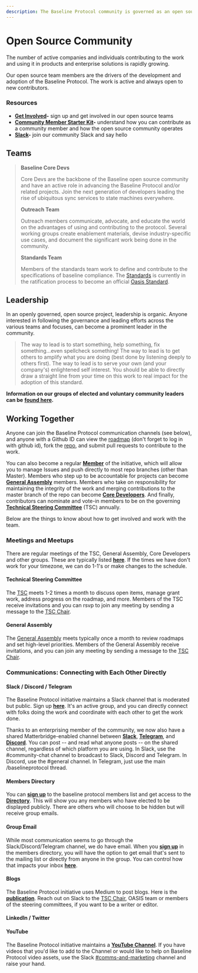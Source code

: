 ```yaml
---
description: The Baseline Protocol community is governed as an open source project
---
```


# Open Source Community

The number of active companies and individuals contributing to the work and using it in products and enterprise solutions is rapidly growing.

Our open source team members are the drivers of the development and adoption of the Baseline Protocol. The work is active and always open to new contributors.

### **Resources**

* [**Get Involved**](https://www.baseline-protocol.org/get-involved/)**-** sign up and get involved in our open source teams
* [**Community Member Starter Kit**](https://www.baseline-protocol.org/resources/)**-** understand how you can contribute as a community member and how the open source community operates
* [**Slack**](https://join.slack.com/t/ethereum-baseline/shared\_invite/zt-d6emqeci-bjzBsXBqK4D7tBTZ40AEfQ)**-** join our community Slack and say hello

## **Teams**

> **Baseline Core Devs**
>
> Core Devs are the backbone of the Baseline open source community and have an active role in advancing the Baseline Protocol and/or related projects. Join the next generation of developers leading the rise of ubiquitous sync services to state machines everywhere.
>
> **Outreach Team**
>
> Outreach members communicate, advocate, and educate the world on the advantages of using and contributing to the protocol. Several working groups create enablement materials, devise industry-specific use cases, and document the significant work being done in the community.
>
> **Standards Team**
>
> Members of the standards team work to define and contribute to the specifications of baseline compliance. The [Standards](broken-reference/) is currently in the ratification process to become an official [Oasis Standard](https://www.oasis-open.org).

## **Leadership** <a href="#leadership" id="leadership"></a>

In an openly governed, open source project, leadership is organic. Anyone interested in following the governance and leading efforts across the various teams and focuses, can become a prominent leader in the community.

> The way to lead is to start something, help something, fix something...even spellcheck something! The way to lead is to get others to amplify what you are doing (best done by listening deeply to others first). The way to lead is to serve your own (and your company's) enlightened self interest. You should be able to directly draw a straight line from your time on this work to real impact for the adoption of this standard.

**Information on our groups of elected and voluntary community leaders can be** [**found here**](../community-leaders/)**.**

## Working Together <a href="#working-together" id="working-together"></a>

Anyone can join the Baseline Protocol communication channels (see below), and anyone with a Github ID can view the [roadmap](https://app.zenhub.com/workspaces/baseline-5e713dc4f555144d9d6d17f6/roadmap) (don't forget to log in with github id), fork the [repo](https://github.com/ethereum-oasis), and submit pull requests to contribute to the work.

You can also become a regular [**Member**](members.md) of the initiative, which will allow you to manage Issues and push directly to most repo branches (other than Master). Members who step up to be accountable for projects can become [**General Assembly**](broken-reference) members. Members who take on responsibility for maintaining the integrity of the work and merging contributions to the master branch of the repo can become [**Core Developers**](../community-leaders/maintainers.md). And finally, contributors can nominate and vote-in members to be on the governing [**Technical Steering Committee**](../../governance/technical-steering-committee.md) (TSC) annually.

Below are the things to know about how to get involved and work with the team.

### Meetings and Meetups <a href="#meetings-and-meetups" id="meetings-and-meetups"></a>

There are regular meetings of the TSC, General Assembly, Core Developers and other groups. These are typically listed [**here**](https://lists.oasis-open-projects.org/g/baseline/calendar). If the times we have don't work for your timezone, we can do 1-1's or make changes to the schedule.

#### Technical Steering Committee <a href="#technical-steering-committee" id="technical-steering-committee"></a>

The [TSC](../community-leaders/#your-technical-steering-committee) meets 1-2 times a month to discuss open items, manage grant work, address progress on the roadmap, and more. Members of the TSC receive invitations and you can rsvp to join any meeting by sending a message to the [TSC Chair](../community-leaders/#your-provisional-chair).

#### General Assembly <a href="#specifications-steering-committee" id="specifications-steering-committee"></a>

The [General Assembly](broken-reference) meets typically once a month to review roadmaps and set high-level priorities. Members of the General Assembly receive invitations, and you can join any meeting by sending a message to the [TSC Chair](../community-leaders/#your-provisional-chair).

### Communications: Connecting with Each Other Directly <a href="#communications-connecting-with-each-other-directly" id="communications-connecting-with-each-other-directly"></a>

#### &#x20;<a href="#onboarding-help-getting-started" id="onboarding-help-getting-started"></a>

#### **Slack / Discord / Telegram** <a href="#slack-discourse-telegram" id="slack-discourse-telegram"></a>

The Baseline Protocol initiative maintains a Slack channel that is moderated but public. Sign up [**here**](https://communityinviter.com/apps/ethereum-baseline/join-us). It's an active group, and you can directly connect with folks doing the work and coordinate with each other to get the work done.

Thanks to an enterprising member of the community, we now also have a shared Matterbridge-enabled channel between [**Slack**](https://communityinviter.com/apps/ethereum-baseline/join-us), [**Telegram**](https://t.me/baselineprotocol), and [**Discord**](https://discord.gg/NE8AYD7). You can post -- and read what anyone posts -- on the shared channel, regardless of which platform you are using. In Slack, use the #community-chat channel to broadcast to Slack, Discord and Telegram. In Discord, use the #general channel. In Telegram, just use the main /baselineprotocol thread.

#### Members Directory <a href="#members-directory" id="members-directory"></a>

You can [**sign up**](https://lists.oasis-open-projects.org/g/baseline) to the baseline protocol members list and get access to the [**Directory**](https://lists.oasis-open-projects.org/g/baseline/directory). This will show you any members who have elected to be displayed publicly. There are others who will choose to be hidden but will receive group emails.

#### Group Email <a href="#group-email" id="group-email"></a>

While most communication seems to go through the Slack/Discord/Telegram channel, we do have email. When you [**sign up**](https://lists.oasis-open-projects.org/g/baseline) in the members directory, you will have the option to get email that's sent to the mailing list or directly from anyone in the group. You can control how that impacts your inbox [**here**](https://lists.oasis-open-projects.org/g/baseline/editsub).

#### Blogs <a href="#medium" id="medium"></a>

The Baseline Protocol initiative uses Medium to post blogs. Here is the [**publication**](https://medium.com/baselineprotocol). Reach out on Slack to the [TSC Chair](../community-leaders/#your-provisional-chair), OASIS team or members of the steering committees, if you want to be a writer or editor.

#### LinkedIn / Twitter

#### YouTube <a href="#youtube" id="youtube"></a>

The Baseline Protocol initiative maintains a [**YouTube Channel**](https://www.youtube.com/playlist?list=PLxmhMSa49Q1CVwTdcUNeoqoME6GRwtSTA). If you have videos that you'd like to add to the Channel or would like to help on Baseline Protocol video assets, use the Slack [#comms-and-marketing](https://ethereum-baseline.slack.com/archives/C011NCZ2ES1) channel and raise your hand.

​

